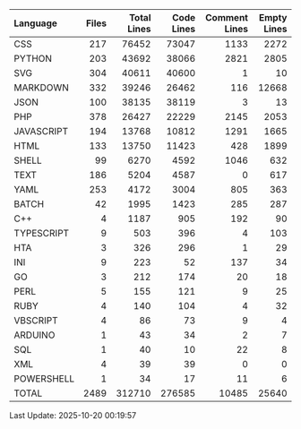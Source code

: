| Language   |   Files |   Total Lines |   Code Lines |   Comment Lines |   Empty Lines |
|:-----------|--------:|--------------:|-------------:|----------------:|--------------:|
| CSS        |     217 |         76452 |        73047 |            1133 |          2272 |
| PYTHON     |     203 |         43692 |        38066 |            2821 |          2805 |
| SVG        |     304 |         40611 |        40600 |               1 |            10 |
| MARKDOWN   |     332 |         39246 |        26462 |             116 |         12668 |
| JSON       |     100 |         38135 |        38119 |               3 |            13 |
| PHP        |     378 |         26427 |        22229 |            2145 |          2053 |
| JAVASCRIPT |     194 |         13768 |        10812 |            1291 |          1665 |
| HTML       |     133 |         13750 |        11423 |             428 |          1899 |
| SHELL      |      99 |          6270 |         4592 |            1046 |           632 |
| TEXT       |     186 |          5204 |         4587 |               0 |           617 |
| YAML       |     253 |          4172 |         3004 |             805 |           363 |
| BATCH      |      42 |          1995 |         1423 |             285 |           287 |
| C++        |       4 |          1187 |          905 |             192 |            90 |
| TYPESCRIPT |       9 |           503 |          396 |               4 |           103 |
| HTA        |       3 |           326 |          296 |               1 |            29 |
| INI        |       9 |           223 |           52 |             137 |            34 |
| GO         |       3 |           212 |          174 |              20 |            18 |
| PERL       |       5 |           155 |          121 |               9 |            25 |
| RUBY       |       4 |           140 |          104 |               4 |            32 |
| VBSCRIPT   |       4 |            86 |           73 |               9 |             4 |
| ARDUINO    |       1 |            43 |           34 |               2 |             7 |
| SQL        |       1 |            40 |           10 |              22 |             8 |
| XML        |       4 |            39 |           39 |               0 |             0 |
| POWERSHELL |       1 |            34 |           17 |              11 |             6 |
| TOTAL      |    2489 |        312710 |       276585 |           10485 |         25640 |

Last Update: 2025-10-20 00:19:57